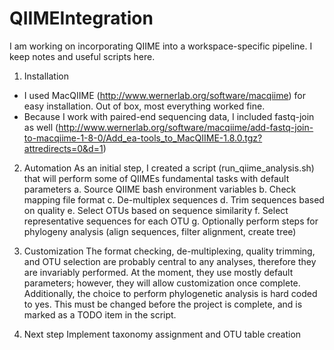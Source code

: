 QIIMEIntegration
================

I am working on incorporating QIIME into a workspace-specific pipeline.  I keep notes and useful scripts here.

1. Installation
 * I used MacQIIME (http://www.wernerlab.org/software/macqiime) for easy installation.  Out of box, most everything worked fine. 
 * Because I work with paired-end sequencing data, I included fastq-join as well (http://www.wernerlab.org/software/macqiime/add-fastq-join-to-macqiime-1-8-0/Add_ea-tools_to_MacQIIME-1.8.0.tgz?attredirects=0&d=1)

2. Automation
As an initial step, I created a script (run_qiime_analysis.sh) that will perform some of QIIMEs fundamental tasks with default parameters
 a. Source QIIME bash environment variables
 b. Check mapping file format
 c. De-multiplex sequences
 d. Trim sequences based on quality
 e. Select OTUs based on sequence similarity
 f. Select representative sequences for each OTU
 g. Optionally perform steps for phylogeny analysis (align sequences, filter alignment, create tree)

3. Customization
The format checking, de-multiplexing, quality trimming, and OTU selection are probably central to any analyses, therefore they are invariably performed.  At the moment, they use mostly default parameters; however, they will allow customization once complete. Additionally, the choice to perform phylogenetic analysis is hard coded to yes. This must be changed before the project is complete, and is marked as a TODO item in the script.

4. Next step
Implement taxonomy assignment and OTU table creation

